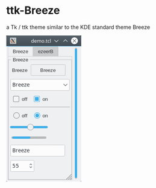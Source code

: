 # ttk-Breeze
a Tk / ttk theme similar to the KDE standard theme Breeze

![Screenshot](https://github.com/MaxPerl/ttk-Breeze/blob/master/Screenshot.png) 
